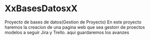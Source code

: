 # XxBasesDatosxX
Proyecto de bases de datos(Gestion de Proyecto) 
En este proyecto haremos la creacion de una pagina web que sea gestorr de proectos modelos a seguir Jira y Trello.
aqui guardaremos los avanzes 
